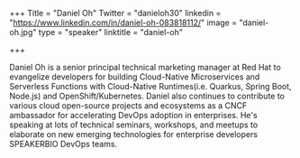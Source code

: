 +++
Title = "Daniel Oh"
Twitter = "danieloh30"
linkedin = "https://www.linkedin.com/in/daniel-oh-083818112/"
image = "daniel-oh.jpg"
type = "speaker"
linktitle = "daniel-oh"

+++

Daniel Oh is a senior principal technical marketing manager at Red Hat to evangelize developers for building Cloud-Native Microservices and Serverless Functions with Cloud-Native Runtimes(i.e. Quarkus, Spring Boot, Node.js) and OpenShift/Kubernetes. Daniel also continues to contribute to various cloud open-source projects and ecosystems as a CNCF ambassador for accelerating DevOps adoption in enterprises. He's speaking at lots of technical seminars, workshops, and meetups to elaborate on new emerging technologies for enterprise developers SPEAKERBIO DevOps teams.
